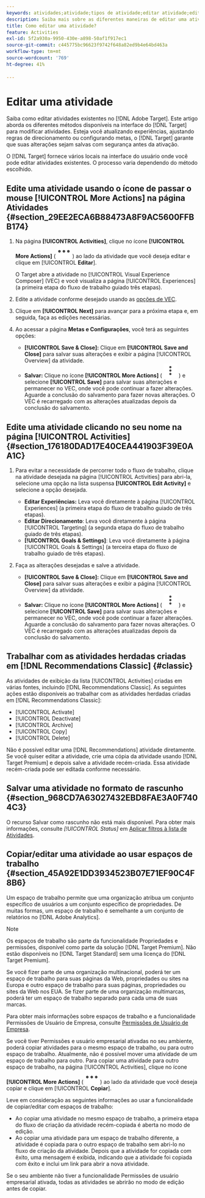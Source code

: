 ```yaml
---
keywords: atividades;atividade;tipos de atividade;editar atividade;editar;activities;activity;activity;activity types;edit
description: Saiba mais sobre as diferentes maneiras de editar uma atividade existente.
title: Como editar uma atividade?
feature: Activities
exl-id: 5f2a930a-9950-430e-a898-50af1f917ec1
source-git-commit: c445775bc96623f9742f648a82ed9b4e64bd463a
workflow-type: tm+mt
source-wordcount: '769'
ht-degree: 41%

---
```


# Editar uma atividade

Saiba como editar atividades existentes no [!DNL Adobe Target]. Este artigo aborda os diferentes métodos disponíveis na interface do [!DNL Target] para modificar atividades. Esteja você atualizando experiências, ajustando regras de direcionamento ou configurando metas, o [!DNL Target] garante que suas alterações sejam salvas com segurança antes da ativação.

O [!DNL Target] fornece vários locais na interface do usuário onde você pode editar atividades existentes. O processo varia dependendo do método escolhido.

## Edite uma atividade usando o ícone de passar o mouse [!UICONTROL More Actions] na página Atividades {#section_29EE2ECA6B88473A8F9AC5600FFBB174}

1. Na página **[!UICONTROL Activities]**, clique no ícone **[!UICONTROL More Actions]** ( ![ícone Mais Ações](/help/main/assets/icons/MoreSmall.svg) ) ao lado da atividade que você deseja editar e clique em [!UICONTROL **Editar**].

   O Target abre a atividade no [!UICONTROL Visual Experience Composer] (VEC) e você visualiza a página [!UICONTROL Experiences] (a primeira etapa do fluxo de trabalho guiado três etapas).

1. Edite a atividade conforme desejado usando as [opções de VEC](/help/main/c-experiences/c-visual-experience-composer/viztarget-options.md).

1. Clique em **[!UICONTROL Next]** para avançar para a próxima etapa e, em seguida, faça as edições necessárias.

1. Ao acessar a página **Metas e Configurações**, você terá as seguintes opções:

   * **[!UICONTROL Save & Close]:** Clique em **[!UICONTROL Save and Close]** para salvar suas alterações e exibir a página [!UICONTROL Overview] da atividade.
   * **Salvar:** Clique no ícone **[!UICONTROL More Actions]** ( ![Ícone Mais Ações](/help/main/assets/icons/MoreSmallListVert.svg) ) e selecione **[!UICONTROL Save]** para salvar suas alterações e permanecer no VEC, onde você pode continuar a fazer alterações. Aguarde a conclusão do salvamento para fazer novas alterações. O VEC é recarregado com as alterações atualizadas depois da conclusão do salvamento.

## Edite uma atividade clicando no seu nome na página [!UICONTROL Activities] {#section_176180DAD17E40CEA441903F39E0AA1C}

1. Para evitar a necessidade de percorrer todo o fluxo de trabalho, clique na atividade desejada na página [!UICONTROL Activities] para abri-la, selecione uma opção na lista suspensa **[!UICONTROL Edit Activity]** e selecione a opção desejada.

   * **Editar Experiências:** Leva você diretamente à página [!UICONTROL Experiences] (a primeira etapa do fluxo de trabalho guiado de três etapas).
   * **Editar Direcionamento**: Leva você diretamente à página [!UICONTROL Targeting] (a segunda etapa do fluxo de trabalho guiado de três etapas).
   * **[!UICONTROL Goals & Settings]**: Leva você diretamente à página [!UICONTROL Goals & Settings] (a terceira etapa do fluxo de trabalho guiado de três etapas).

1. Faça as alterações desejadas e salve a atividade.

   * **[!UICONTROL Save & Close]:** Clique em **[!UICONTROL Save and Close]** para salvar suas alterações e exibir a página [!UICONTROL Overview] da atividade.
   * **Salvar:** Clique no ícone **[!UICONTROL More Actions]** ( ![Ícone Mais Ações](/help/main/assets/icons/MoreSmallListVert.svg) ) e selecione **[!UICONTROL Save]** para salvar suas alterações e permanecer no VEC, onde você pode continuar a fazer alterações. Aguarde a conclusão do salvamento para fazer novas alterações. O VEC é recarregado com as alterações atualizadas depois da conclusão do salvamento.

## Trabalhar com as atividades herdadas criadas em [!DNL Recommendations Classic] {#classic}

As atividades de exibição da lista [!UICONTROL Activities] criadas em várias fontes, incluindo [!DNL Recommendations Classic]. As seguintes ações estão disponíveis ao trabalhar com as atividades herdadas criadas em [!DNL Recommendations Classic]:

* [!UICONTROL Activate]
* [!UICONTROL Deactivate]
* [!UICONTROL Archive]
* [!UICONTROL Copy]
* [!UICONTROL Delete]

Não é possível editar uma [!DNL Recommendations] atividade diretamente. Se você quiser editar a atividade, crie uma cópia da atividade usando [!DNL Target Premium] e depois salve a atividade recém-criada. Essa atividade recém-criada pode ser editada conforme necessário.

## Salvar uma atividade no formato de rascunho {#section_968CD7A63027432EBD8FAE3A0F7404C3}

O recurso Salvar como rascunho não está mais disponível. Para obter mais informações, consulte *[!UICONTROL Status]* em [Aplicar filtros à lista de Atividades](/help/main/c-activities/activities.md#filters).

## Copiar/editar uma atividade ao usar espaços de trabalho {#section_45A92E1DD3934523B07E71EF90C4F8B6}

Um espaço de trabalho permite que uma organização atribua um conjunto específico de usuários a um conjunto específico de propriedades. De muitas formas, um espaço de trabalho é semelhante a um conjunto de relatórios no [!DNL Adobe Analytics].

>[!NOTE]
>
>Os espaços de trabalho são parte da funcionalidade Propriedades e permissões, disponível como parte da solução [!DNL Target Premium]. Não estão disponíveis no [!DNL Target Standard] sem uma licença do [!DNL Target Premium].

Se você fizer parte de uma organização multinacional, poderá ter um espaço de trabalho para suas páginas da Web, propriedades ou sites na Europa e outro espaço de trabalho para suas páginas, propriedades ou sites da Web nos EUA. Se fizer parte de uma organização multimarcas, poderá ter um espaço de trabalho separado para cada uma de suas marcas.

Para obter mais informações sobre espaços de trabalho e a funcionalidade Permissões de Usuário de Empresa, consulte [Permissões de Usuário de Empresa](/help/main/administrating-target/c-user-management/property-channel/property-channel.md#concept_E396B16FA2024ADBA27BC056138F9838).

Se você tiver Permissões e usuário empresarial ativadas no seu ambiente, poderá copiar atividades para o mesmo espaço de trabalho, ou para outro espaço de trabalho. Atualmente, não é possível mover uma atividade de um espaço de trabalho para outro. Para copiar uma atividade para outro espaço de trabalho, na página [!UICONTROL Activities], clique no ícone **[!UICONTROL More Actions]** ( ![ícone de Mais Ações](/help/main/assets/icons/MoreSmall.svg) ) ao lado da atividade que você deseja copiar e clique em [!UICONTROL **Copiar**].

Leve em consideração as seguintes informações ao usar a funcionalidade de copiar/editar com espaços de trabalho:

* Ao copiar uma atividade no mesmo espaço de trabalho, a primeira etapa do fluxo de criação da atividade recém-copiada é aberta no modo de edição.
* Ao copiar uma atividade para um espaço de trabalho diferente, a atividade é copiada para o outro espaço de trabalho sem abri-lo no fluxo de criação da atividade. Depois que a atividade for copiada com êxito, uma mensagem é exibida, indicando que a atividade foi copiada com êxito e inclui um link para abrir a nova atividade.

Se o seu ambiente não tiver a funcionalidade Permissões de usuário empresarial ativada, todas as atividades se abrirão no modo de edição antes de copiar.